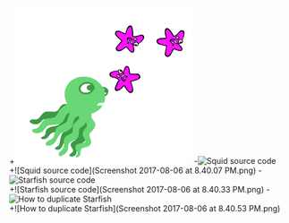 +![Squid chasing starfish](https://github.com/edthedev/scratch_lessons/blob/master/Screenshot%202017-08-06%20at%208.39.47%20PM.png)
 -![Squid source code]()		 
 +![Squid source code](Screenshot 2017-08-06 at 8.40.07 PM.png)
 -![Starfish source code]()		 
 +![Starfish source code](Screenshot 2017-08-06 at 8.40.33 PM.png)
 -![How to duplicate Starfish]()		 
 +![How to duplicate Starfish](Screenshot 2017-08-06 at 8.40.53 PM.png)
